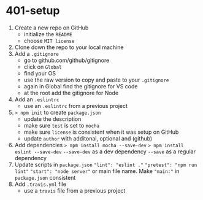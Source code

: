 # 401-setup

1. Create a new repo on GitHub
    - initialize the `README`
    - choose `MIT license`
2. Clone down the repo to your local machine
3. Add a `.gitignore`
    - go to github.com/github/gitignore
    - click on `Global`
    - find your OS
    - use the raw version to copy and paste to your `.gitignore`
    - again in Global find the gitignore for VS code
    - at the root add the gitignore for Node
4. Add an `.eslintrc`
    - use an `.eslintrc` from a previous project
5. `> npm init` to create `package.json` 
    - update the description
    - make sure `test` is set to `mocha`
    - make sure `license` is consistent when it was setup on GitHub
    - update `author` with additonal, optional <email> and (github) 
6. Add dependencies
    `> npm install mocha --save-dev` 
    `> npm install eslint --save-dev`
    `--save-dev` as a dev dependency
    `--save` as a regular dependency
7. Update scripts in `package.json`
    `"lint": "eslint ."`
    `"pretest": "npm run lint"`
    `"start": "node server"` or main file name. Make `"main:"` in `package.json` consistent
8. Add `.travis.yml` file
    - use a `travis` file from a previous project